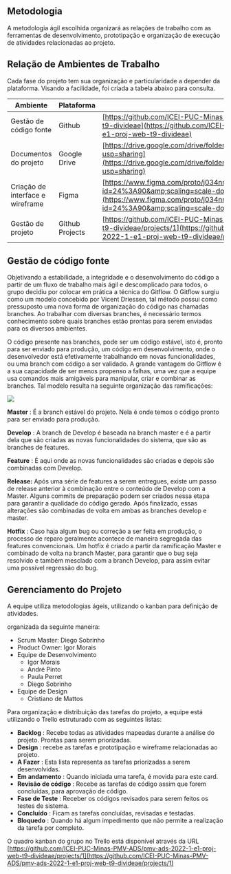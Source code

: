 ## Metodologia

A metodologia ágil escolhida organizará as relações de trabalho com as ferramentas de desenvolvimento, prototipação e organização de execução de atividades relacionadas ao projeto.

## Relação de Ambientes de Trabalho

Cada fase do projeto tem sua organização e particularidade a depender da plataforma. Visando a facilidade, foi criada a tabela abaixo para consulta.

| **Ambiente** | **Plataforma** | **Link** |
| --- | --- | --- |
| Gestão de código fonte | Github | [https://github.com/ICEI-PUC-Minas-PMV-ADS/pmv-ads-2022-1-e1-proj-web-t9-divideae](https://github.com/ICEI-PUC-Minas-PMV-ADS/pmv-ads-2022-1-e1-proj-web-t9-divideae) |
| Documentos do projeto | Google Drive | [https://drive.google.com/drive/folders/1VvASuXFm08fIh4JpwTRqYHVbFNmUN8vD?usp=sharing](https://drive.google.com/drive/folders/1VvASuXFm08fIh4JpwTRqYHVbFNmUN8vD?usp=sharing) |
| Criação de interface e wireframe | Figma | [https://www.figma.com/proto/j034nrL0A3pREQyeHTZkHu/Wireframe?node-id=24%3A90&amp;scaling=scale-down&amp;page-id=24%3A89](https://www.figma.com/proto/j034nrL0A3pREQyeHTZkHu/Wireframe?node-id=24%3A90&amp;scaling=scale-down&amp;page-id=24%3A89) |
| Gestão de projeto | Github Projects | [https://github.com/ICEI-PUC-Minas-PMV-ADS/pmv-ads-2022-1-e1-proj-web-t9-divideae/projects/1](https://github.com/ICEI-PUC-Minas-PMV-ADS/pmv-ads-2022-1-e1-proj-web-t9-divideae/projects/1) |

## Gestão de código fonte

Objetivando a estabilidade, a integridade e o desenvolvimento do código a partir de um fluxo de trabalho mais ágil e descomplicado para todos, o grupo decidiu por colocar em prática a técnica do Gitflow. O Gitflow surgiu como um modelo concebido por Vicent Driessen, tal método possui como pressuposto uma nova forma de organização do código nas chamadas branches. Ao trabalhar com diversas branches, é necessário termos conhecimento sobre quais branches estão prontas para serem enviadas para os diversos ambientes.

O código presente nas branches, pode ser um código estável, isto é, pronto para ser enviado para produção, um código em desenvolvimento, onde o desenvolvedor está efetivamente trabalhando em novas funcionalidades, ou uma branch com código a ser validado. A grande vantagem do Gitflow é a sua capacidade de ser menos propenso a falhas, uma vez que a equipe usa comandos mais amigáveis para manipular, criar e combinar as branches. Tal modelo resulta na seguinte organização das ramificações:

![](RackMultipart20220516-1-6ekmfl_html_74179ae10fdfc279.png)

**Master** : É a branch estável do projeto. Nela é onde temos o código pronto para ser enviado para produção.

**Develop** : A branch de Develop é baseada na branch master e é a partir dela que são criadas as novas funcionalidades do sistema, que são as branches de features.

**Feature** : É aqui onde as novas funcionalidades são criadas e depois são combinadas com Develop.

**Release:** Após uma série de features a serem entregues, existe um passo de release anterior à combinação entre o conteúdo de Develop com a Master. Alguns commits de preparação podem ser criados nessa etapa para garantir a qualidade do código gerado. Após finalizado, essas alterações são combinadas de volta em ambas as branches develop e master.

**Hotfix** : Caso haja algum bug ou correção a ser feita em produção, o processo de reparo geralmente acontece de maneira segregada das features convencionais. Um hotfix é criado a partir da ramificação Master e combinado de volta na branch Master, para garantir que o bug seja resolvido e também mesclado com a branch Develop, para assim evitar uma possível regressão do bug.

## Gerenciamento do Projeto

A equipe utiliza metodologias ágeis, utilizando o kanban para definição de atividades.

organizada da seguinte maneira:

- Scrum Master: Diego Sobrinho
- Product Owner: Igor Morais
- Equipe de Desenvolvimento
  - Igor Morais
  - André Pinto
  - Paula Perret
  - Diego Sobrinho
- Equipe de Design
  - Cristiano de Mattos

Para organização e distribuição das tarefas do projeto, a equipe está utilizando o Trello estruturado com as seguintes listas:

- **Backlog** : Recebe todas as atividades mapeadas durante a análise do projeto. Prontas para serem priorizadas.
- **Design** : recebe as tarefas e prototipação e wireframe relacionadas ao projeto.
- **A Fazer** : Esta lista representa as tarefas priorizadas a serem desenvolvidas.
- **Em andamento** : Quando iniciada uma tarefa, é movida para este card.
- **Revisão de código** : Recebe as tarefas de código assim que forem concluídas, para aprovação de código.
- **Fase de Teste** : Receber os códigos revisados para serem feitos os testes de sistema.
- **Concluído** : Ficam as tarefas concluídas, revisadas e testadas.
- **Bloquedo** : Quando há algum impedimento que não permite a realização da tarefa por completo.

O quadro kanban do grupo no Trello está disponível através da URL [https://github.com/ICEI-PUC-Minas-PMV-ADS/pmv-ads-2022-1-e1-proj-web-t9-divideae/projects/1](https://github.com/ICEI-PUC-Minas-PMV-ADS/pmv-ads-2022-1-e1-proj-web-t9-divideae/projects/1)

